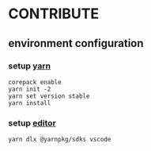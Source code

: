 # CONTRIBUTE

## environment configuration

### setup [yarn](https://yarnpkg.com/getting-started/install)

```shell
corepack enable
yarn init -2
yarn set version stable
yarn install
```

### setup [editor](https://yarnpkg.com/getting-started/editor-sdks)

```shell
yarn dlx @yarnpkg/sdks vscode
```

